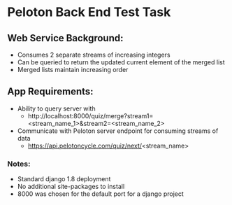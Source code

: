 # Peloton Back End Test Task

## Web Service Background:
* Consumes 2 separate streams of increasing integers
* Can be queried to return the updated current element of the merged list
* Merged lists maintain increasing order

## App Requirements:
* Ability to query server with
  * http://localhost:8000/quiz/merge?stream1=<stream_name_1>&stream2=<stream_name_2>
* Communicate with Peloton server endpoint for consuming streams of data
  * https://api.pelotoncycle.com/quiz/next/<stream_name>

### Notes:
* Standard django 1.8 deployment
* No additional site-packages to install
* 8000 was chosen for the default port for a django project
